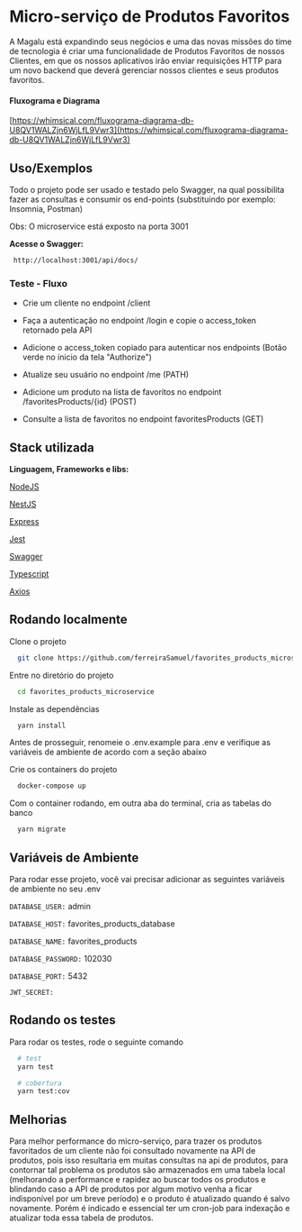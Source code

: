 
# Micro-serviço de Produtos Favoritos

A Magalu está expandindo seus negócios e uma das novas missões do time de
tecnologia é criar uma funcionalidade de Produtos Favoritos de nossos Clientes, em
que os nossos aplicativos irão enviar requisições HTTP para um novo backend que
deverá gerenciar nossos clientes e seus produtos favoritos.

#### Fluxograma e Diagrama
[https://whimsical.com/fluxograma-diagrama-db-U8QV1WALZjn6WjLfL9Vwr3](https://whimsical.com/fluxograma-diagrama-db-U8QV1WALZjn6WjLfL9Vwr3)


## Uso/Exemplos
Todo o projeto pode ser usado e testado pelo Swagger, na qual possibilita fazer as
consultas e consumir os end-points (substituindo por exemplo: Insomnia, Postman)

Obs: O microservice está exposto na porta 3001


**Acesse o Swagger:**
 ```bash
  http://localhost:3001/api/docs/
```


### Teste - Fluxo
- Crie um cliente no endpoint /client
- Faça a autenticação no endpoint /login e copie o access_token retornado pela API
- Adicione o access_token copiado para autenticar nos endpoints (Botão verde no inicio da tela "Authorize")

- Atualize seu usuário no endpoint /me (PATH)

- Adicione um produto na lista de favoritos no endpoint /favoritesProducts/{id} (POST)
- Consulte a lista de favoritos no endpoint favoritesProducts (GET)

## Stack utilizada

**Linguagem, Frameworks e libs:**

[NodeJS](#)

[NestJS](#)

[Express](#)

[Jest](#)

[Swagger](#)

[Typescript](#)

[Axios](#)
## Rodando localmente

Clone o projeto

```bash
  git clone https://github.com/ferreiraSamuel/favorites_products_microservice.git
```

Entre no diretório do projeto

```bash
  cd favorites_products_microservice
```

Instale as dependências

```bash
  yarn install
```
Antes de prosseguir, renomeie o .env.example para .env e verifique as variáveis de ambiente de acordo com a seção abaixo 

Crie os containers do projeto

```bash
  docker-compose up
```

Com o container rodando, em outra aba do terminal, cria as tabelas do banco

```bash
  yarn migrate
```

## Variáveis de Ambiente

Para rodar esse projeto, você vai precisar adicionar as seguintes variáveis de ambiente no seu .env

`DATABASE_USER:` admin

`DATABASE_HOST:` favorites_products_database

`DATABASE_NAME:` favorites_products

`DATABASE_PASSWORD:` 102030

`DATABASE_PORT:` 5432

`JWT_SECRET:` <cria sua jwt_secret>

## Rodando os testes

Para rodar os testes, rode o seguinte comando

```bash
  # test
  yarn test

  # cobertura
  yarn test:cov
```


## Melhorias

Para melhor performance do micro-serviço, para trazer os produtos favoritados
de um cliente não foi consultado novamente na API de produtos, pois 
isso resultaria em muitas consultas na api de produtos, para contornar tal problema os produtos são
armazenados em uma tabela local (melhorando a performance e rapidez ao buscar
todos os produtos e blindando caso a API de produtos por algum motivo venha
a ficar indisponível por um breve período) 
e o produto é atualizado quando é salvo novamente. Porém é indicado
e essencial ter um cron-job para indexação e atualizar toda essa tabela de produtos.
